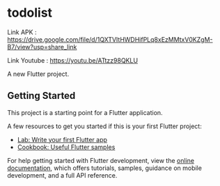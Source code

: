 # todolist

Link APK : https://drive.google.com/file/d/1QXTVItHWDHifPLq8xEzMMtxV0KZgM-B7/view?usp=share_link

Link Youtube : https://youtu.be/ATtzz98QKLU

A new Flutter project.

## Getting Started

This project is a starting point for a Flutter application.

A few resources to get you started if this is your first Flutter project:

- [Lab: Write your first Flutter app](https://docs.flutter.dev/get-started/codelab)
- [Cookbook: Useful Flutter samples](https://docs.flutter.dev/cookbook)

For help getting started with Flutter development, view the
[online documentation](https://docs.flutter.dev/), which offers tutorials,
samples, guidance on mobile development, and a full API reference.
